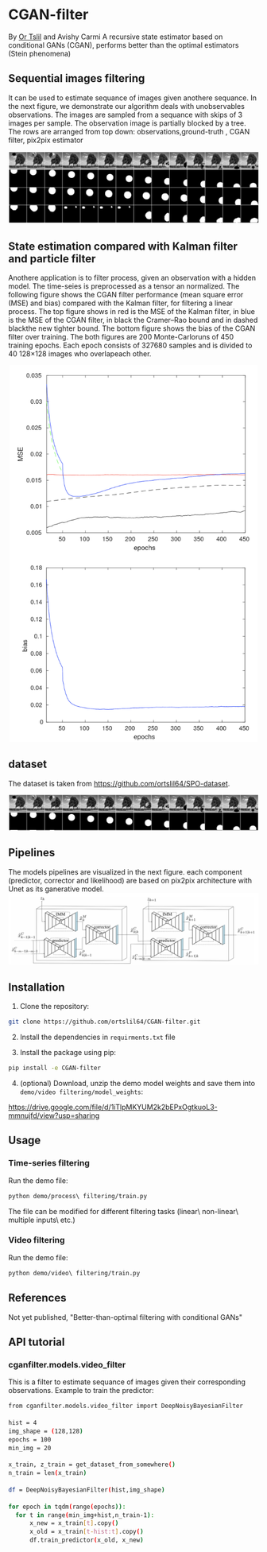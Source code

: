 # CGAN-filter
By [Or Tslil](https://github.com/ortslil64) and Avishy Carmi
A recursive state estimator based on conditional GANs (CGAN), performs better than the optimal estimators (Stein phenomena)
## Sequential images filtering
It can be used to estimate sequance of images given anothere sequance. In the next figure, we demonstrate our algorithm deals with unobservables observations.
The images are sampled from a sequance with skips of 3 images per sample. The observation image is partially blocked by a tree. The rows are arranged from top down: observations,ground-truth , CGAN filter, pix2pix estimator

![demo](https://github.com/ortslil64/CGAN-filter/blob/master/images/illsutration.png?raw=true "Under the tree the object are not observable")

## State estimation compared with Kalman filter and particle filter
Anothere application is to filter process, given an observation with a hidden model. The time-seies is preprocessed as a tensor an normalized.
The following figure shows the CGAN filter performance (mean square error (MSE) and bias) compared with the Kalman filter, for filtering a linear process.
The top figure shows in red is the MSE of the Kalman filter, in blue is the MSE of the CGAN filter, in  black the Cramer–Rao bound and in dashed blackthe new tighter bound.
The bottom figure shows the bias of the CGAN filter over training. The both figures are 200 Monte-Carloruns of 450 training epochs.
Each epoch consists of 327680 samples and is divided to 40 128×128 images who overlapeach other.

<p align="center">
  <img src="https://github.com/ortslil64/CGAN-filter/blob/master/images/MSE.png" width="500" alt="accessibility text">
</p>

## dataset
The dataset is taken from https://github.com/ortslil64/SPO-dataset.

![demo](https://github.com/ortslil64/SPO-dataset/blob/master/images/partal_example_tree.png?raw=true "Under the tree the object are not observable")


## Pipelines
The models pipelines are visualized in the next figure. each component (predictor, corrector and likelihood) are based on pix2pix architecture with Unet as its ganerative model.
![demo](https://github.com/ortslil64/CGAN-filter/blob/master/images/model.png?raw=true "Pipelines")
## Installation
1) Clone the repository:
```bash
git clone https://github.com/ortslil64/CGAN-filter.git
```

2) Install the dependencies in `requirments.txt` file

3) Install the package using pip:
```bash
pip install -e CGAN-filter
```

4) (optional) Download, unzip the demo model weights and save them into `demo/video filtering/model_weights`:

https://drive.google.com/file/d/1iTlpMKYUM2k2bEPxOgtkuoL3-mmnujfd/view?usp=sharing


## Usage

### Time-series filtering
Run the demo file:
```bash
python demo/process\ filtering/train.py  
```
The file can be modified for different filtering tasks (linear\ non-linear\ multiple inputs\ etc.)

### Video filtering
Run the demo file:
```bash
python demo/video\ filtering/train.py  
```

## References
Not yet published, "Better-than-optimal filtering with conditional GANs"

## API tutorial

### cganfilter.models.video_filter
This is a filter to estimate sequance of images given their corresponding observations.
Example to train the predictor:
```bash
from cganfilter.models.video_filter import DeepNoisyBayesianFilter

hist = 4     
img_shape = (128,128) 
epochs = 100
min_img = 20

x_train, z_train = get_dataset_from_somewhere()
n_train = len(x_train)
 
df = DeepNoisyBayesianFilter(hist,img_shape)

for epoch in tqdm(range(epochs)):
  for t in range(min_img+hist,n_train-1):
      x_new = x_train[t].copy()
      x_old = x_train[t-hist:t].copy()
      df.train_predictor(x_old, x_new)

```
